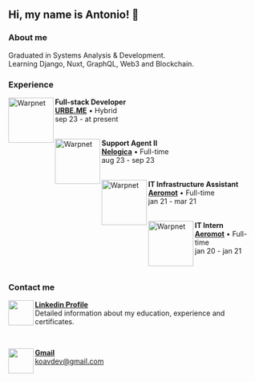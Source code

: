 <h2> Hi, my name is Antonio! 👋 </h2>

<h3> About me </h3>
Graduated in Systems Analysis & Development. <br>
Learning Django, Nuxt, GraphQL, Web3 and Blockchain. <br>


<h3> Experience </h3>

[<img align="left" height="90px" width="90px" alt="Warpnet" src="https://media.licdn.com/dms/image/D4E0BAQFRy2Io2nJOcg/company-logo_200_200/0/1681232224031/urbemebrasil_logo?e=2147483647&v=beta&t=CzUDj5c9Prd9DTU4Ymoh5ytTXixu-g-QKd3CZ3VLIns">](https://urbe.me)

**Full-stack Developer** <br>
[**URBE.ME**](https://www.urbe.me/) • Hybrid <br>
sep 23 - at present <br>
<br>

[<img align="left" height="90px" width="90px" alt="Warpnet" src="https://media.licdn.com/dms/image/C4D0BAQH7_Ub8IURCiw/company-logo_200_200/0/1630481718314/nelogica_logo?e=2147483647&v=beta&t=wNnF0jNRX59zLOMi8kIAQJpCeys7ApmD0osMpzPT24I">](https://nelogica.com.br)

**Support Agent II** <br>
[**Nelogica**](https://www.nelogica.com.br/) • Full-time <br>
aug 23 - sep 23 <br>
<br>


[<img align="left" height="90px" width="90px" alt="Warpnet" src="https://media.licdn.com/dms/image/D4D0BAQEADMlZJ3R1xQ/company-logo_200_200/0/1701952864601/aeromot_logo?e=2147483647&v=beta&t=sHihigxHrCMPmuTszepmCwYzIOJrbhZa5Z4Ge7c4BL0">](https://aeromot.com.br)

**IT Infrastructure Assistant** <br>
[**Aeromot**](https://www.aeromot.com.br/) • Full-time <br>
jan 21 - mar 21 <br>
<br>

[<img align="left" height="90px" width="90px" alt="Warpnet" src="https://media.licdn.com/dms/image/D4D0BAQEADMlZJ3R1xQ/company-logo_200_200/0/1701952864601/aeromot_logo?e=2147483647&v=beta&t=sHihigxHrCMPmuTszepmCwYzIOJrbhZa5Z4Ge7c4BL0">](https://aeromot.com.br)

**IT Intern** <br>
[**Aeromot**](https://www.aeromot.com.br/) • Full-time <br>
jan 20 - jan 21 <br>


<br>

<h3> Contact me </h3>

[<img align="left" height="50" src="https://cdn.jsdelivr.net/gh/devicons/devicon/icons/linkedin/linkedin-original.svg" />](https://linkedin.com/in/antoniokoav)
[**Linkedin Profile**](https://linkedin.com/in/antoniokoav) <br>
Detailed information about my education, experience and certificates. <br>

<br>

[<img align="left" height="50" src="https://cdn-icons-png.flaticon.com/512/281/281769.png" />](mailto:koavdev@gmail.com)
[**Gmail**](mailto:koavdev@gmail.com) <br>
koavdev@gmail.com  <br> 


          
          
